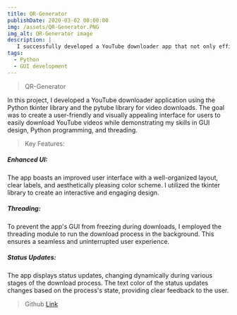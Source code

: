 ```yaml
---
title: QR-Generator
publishDate: 2020-03-02 00:00:00
img: /assets/QR-Generator.PNG
img_alt: QR-Generator image
description: |
   I successfully developed a YouTube downloader app that not only efficiently downloads videos but also provides a visually appealing and user-friendly interface!
tags:
  - Python
  - GUI development
---
```


> QR-Generator

In this project, I developed a YouTube downloader application using the Python tkinter library and the pytube library for video downloads. The goal was to create a user-friendly and visually appealing interface for users to easily download YouTube videos while demonstrating my skills in GUI design, Python programming, and threading.

> Key Features:

##### Enhanced UI: 
The app boasts an improved user interface with a well-organized layout, clear labels, and aesthetically pleasing color scheme. I utilized the tkinter library to create an interactive and engaging design.

##### Threading:
To prevent the app's GUI from freezing during downloads, I employed the threading module to run the download process in the background. This ensures a seamless and uninterrupted user experience.

##### Status Updates: 
The app displays status updates, changing dynamically during various stages of the download process. The text color of the status updates changes based on the process's state, providing clear feedback to the user.


> Github <a href="https://github.com/Djaberkaci/Youtube-Downloader-App" target="_blank">Link</a> 
